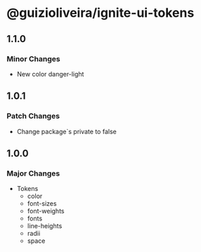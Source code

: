 # @guizioliveira/ignite-ui-tokens

## 1.1.0

### Minor Changes

- New color danger-light

## 1.0.1

### Patch Changes

- Change package`s private to false

## 1.0.0

### Major Changes

- Tokens
  - color
  - font-sizes
  - font-weights
  - fonts
  - line-heights
  - radii
  - space
